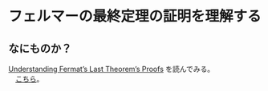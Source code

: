 <html lang="ja">
    <head>
        <meta charset="utf-8" />
    </head>
    <body>
        <h1><center>フェルマーの最終定理の証明を理解する</center></h1>
        <h2>なにものか？</h2>
        <p>
            <a href="https://www.arxiv.org/abs/2508.10362">Understanding Fermat’s Last Theorem’s Proofs</a> を読んでみる。<br>
          　<a href="https://boyoyon.github.io/Understanding_Fermat-s_Last_Theorem-s_Proofs/Understanding_Fermat%E2%80%99s_Last_Theorem%E2%80%99s_Proofs.html">こちら</a>。
        </p>
    </body>
</html>    

